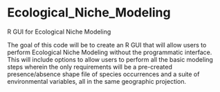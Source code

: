 Ecological_Niche_Modeling
=========================

R GUI for Ecological Niche Modeling 

The goal of this code will be to create an R GUI that will allow users to perform Ecological Niche Modeling
without the programmatic interface. This will include options to allow users to perform all the basic modeling steps
wherein the only requirements will be a pre-created presence/absence shape file of species occurrences and a suite of 
environmental variables, all in the same geographic projection.



